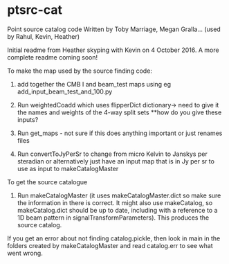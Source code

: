 # ptsrc-cat
Point source catalog code
Written by Toby Marriage, Megan Gralla... (used by Rahul, Kevin, Heather)

Initial readme from Heather skyping with Kevin on 4 October 2016. A more complete readme coming soon!

To make the map used by the source finding code:
1. add together the CMB I and beam_test maps using eg add_input_beam_test_and_100.py

2. Run weightedCoadd which uses flipperDict dictionary-> need to give it the names and weights of the 
4-way split sets **how do you give these inputs?

3. Run get_maps - not sure if this does anything important or just renames files

4. Run convertToJyPerSr to change from micro Kelvin to Janskys per steradian
or alternatively just have an input map that is in Jy per sr to use as input to makeCatalogMaster

To get the source catalogue
1. Run makeCatalogMaster (it uses makeCatalogMaster.dict so make sure the information in there is correct. 
It might also use makeCatalog, so makeCatalog.dict should be up to date, including with a reference to a 1D beam 
pattern in signalTransformParameters). This produces the source catalog.

If you get an error about not finding catalog.pickle, then look in main in the folders created by makeCatalogMaster 
and read catalog.err to see what went wrong.

